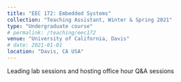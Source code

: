 ```yaml
---
title: "EEC 172: Embedded Systems"
collection: "Teaching Assistant, Winter & Spring 2021"
type: "Undergraduate course"
# permalink: /teaching/eec172
venue: "University of California, Davis"
# date: 2021-01-01
location: "Davis, CA USA"
---
```


Leading lab sessions and hosting office hour Q&A sessions